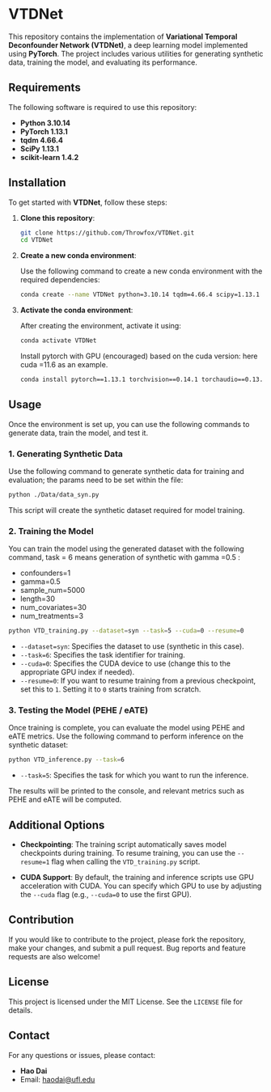 # VTDNet

This repository contains the implementation of **Variational Temporal Deconfounder Network (VTDNet)**, a deep learning model implemented using **PyTorch**. The project includes various utilities for generating synthetic data, training the model, and evaluating its performance.

## Requirements

The following software is required to use this repository:

- **Python 3.10.14** 
- **PyTorch 1.13.1**
- **tqdm 4.66.4** 
- **SciPy 1.13.1** 
- **scikit-learn 1.4.2** 

## Installation

To get started with **VTDNet**, follow these steps:

1. **Clone this repository**:

   ```bash
   git clone https://github.com/Throwfox/VTDNet.git
   cd VTDNet
   ```

2. **Create a new conda environment**:

   Use the following command to create a new conda environment with the required dependencies:

   ```bash
   conda create --name VTDNet python=3.10.14 tqdm=4.66.4 scipy=1.13.1 scikit-learn=1.4.2
   ```

3. **Activate the conda environment**:

   After creating the environment, activate it using:

   ```bash
   conda activate VTDNet
   ```
   Install pytorch with GPU (encouraged) based on the cuda version: here cuda =11.6 as an example.
   ```bash
   conda install pytorch==1.13.1 torchvision==0.14.1 torchaudio==0.13.1 pytorch-cuda=11.6 -c pytorch -c nvidia
   ```
## Usage

Once the environment is set up, you can use the following commands to generate data, train the model, and test it.

### 1. Generating Synthetic Data

Use the following command to generate synthetic data for training and evaluation; the params need to be set within the file:

```bash
python ./Data/data_syn.py
```

This script will create the synthetic dataset required for model training.

### 2. Training the Model

You can train the model using the generated dataset with the following command, task = 6 means generation of synthetic with gamma =0.5 :
 * confounders=1
 * gamma=0.5
 * sample_num=5000
 * length=30
 * num_covariates=30
 * num_treatments=3
```bash
python VTD_training.py --dataset=syn --task=5 --cuda=0 --resume=0
```

- `--dataset=syn`: Specifies the dataset to use (synthetic in this case).
- `--task=6`: Specifies the task identifier for training.
- `--cuda=0`: Specifies the CUDA device to use (change this to the appropriate GPU index if needed).
- `--resume=0`: If you want to resume training from a previous checkpoint, set this to `1`. Setting it to `0` starts training from scratch.

### 3. Testing the Model (PEHE / eATE)

Once training is complete, you can evaluate the model using PEHE and eATE metrics. Use the following command to perform inference on the synthetic dataset:

```bash
python VTD_inference.py --task=6
```

- `--task=5`: Specifies the task for which you want to run the inference.

The results will be printed to the console, and relevant metrics such as PEHE and eATE will be computed.

## Additional Options

- **Checkpointing**: The training script automatically saves model checkpoints during training. To resume training, you can use the `--resume=1` flag when calling the `VTD_training.py` script.
  
- **CUDA Support**: By default, the training and inference scripts use GPU acceleration with CUDA. You can specify which GPU to use by adjusting the `--cuda` flag (e.g., `--cuda=0` to use the first GPU).


## Contribution

If you would like to contribute to the project, please fork the repository, make your changes, and submit a pull request. Bug reports and feature requests are also welcome!

## License

This project is licensed under the MIT License. See the `LICENSE` file for details.

## Contact

For any questions or issues, please contact:

- **Hao Dai**
- Email: haodai@ufl.edu
```
